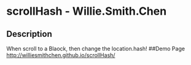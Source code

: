 # scrollHash - Willie.Smith.Chen
## Description
When scroll to a Blaock, then change the location.hash!
##Demo Page
http://williesmithchen.github.io/scrollHash/
